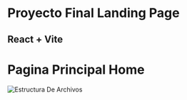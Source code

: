 # Proyecto Final  Landing Page 

## React + Vite

# Pagina Principal Home 
![Estructura De Archivos]([https://i.ibb.co/0B3cYfs/imagen-2024-12-20-224824648.png](https://i.ibb.co/HNBsDpT/imagen-2024-12-20-225123588.png))
